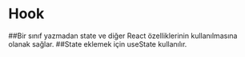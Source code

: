 # Hook
##Bir sınıf yazmadan state ve diğer React özelliklerinin kullanılmasına olanak sağlar.
##State eklemek için useState kullanılır.
